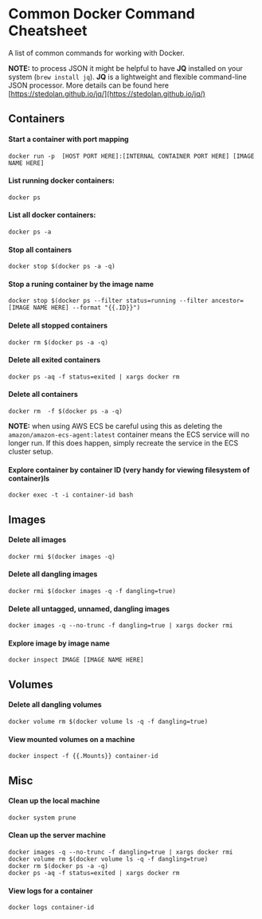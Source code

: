 # Common Docker Command Cheatsheet

A list of common commands for working with Docker. 

**NOTE:** to process JSON it might be helpful to have **JQ** installed on your system (`brew install jq`). **JQ** is a lightweight and flexible command-line JSON processor. More details can be found here [https://stedolan.github.io/jq/](https://stedolan.github.io/jq/)

## Containers

#### Start a container with port mapping

`docker run -p  [HOST PORT HERE]:[INTERNAL CONTAINER PORT HERE] [IMAGE NAME HERE]`

#### List running docker containers:

`docker ps`

#### List all docker containers:

`docker ps -a`

#### Stop all containers
`docker stop $(docker ps -a -q)`

#### Stop a runing container by the image name

`docker stop $(docker ps --filter status=running --filter ancestor=[IMAGE NAME HERE] --format "{{.ID}}")`

#### Delete all stopped containers
`docker rm $(docker ps -a -q)`

#### Delete all exited containers
`docker ps -aq -f status=exited | xargs docker rm`

#### Delete all containers
`docker rm  -f $(docker ps -a -q)`

**NOTE:** when using AWS ECS be careful using this as deleting the `amazon/amazon-ecs-agent:latest` 
container means the ECS service will no longer run. If this does happen, simply recreate the service 
in the ECS cluster setup.

#### Explore container by container ID     (very handy for viewing filesystem of container)ls
`docker exec -t -i container-id bash`

## Images

#### Delete all images
`docker rmi $(docker images -q)`

#### Delete all dangling images
`docker rmi $(docker images -q -f dangling=true)`

#### Delete all untagged, unnamed, dangling images
`docker images -q --no-trunc -f dangling=true | xargs docker rmi`

#### Explore image by image name
`docker inspect IMAGE [IMAGE NAME HERE]`

## Volumes

#### Delete all dangling volumes
`docker volume rm $(docker volume ls -q -f dangling=true)`

#### View mounted volumes on a machine
`docker inspect -f {{.Mounts}} container-id`

## Misc

#### Clean up the local machine
`docker system prune`

#### Clean up the server machine
```
docker images -q --no-trunc -f dangling=true | xargs docker rmi
docker volume rm $(docker volume ls -q -f dangling=true)
docker rm $(docker ps -a -q)
docker ps -aq -f status=exited | xargs docker rm
```

#### View logs for a container
`docker logs container-id`
